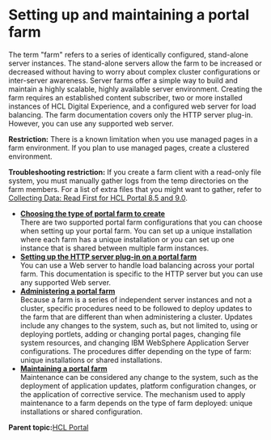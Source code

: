 # Setting up and maintaining a portal farm 

The term "farm" refers to a series of identically configured, stand-alone server instances. The stand-alone servers allow the farm to be increased or decreased without having to worry about complex cluster configurations or inter-server awareness. Server farms offer a simple way to build and maintain a highly scalable, highly available server environment. Creating the farm requires an established content subscriber, two or more installed instances of HCL Digital Experience, and a configured web server for load balancing. The farm documentation covers only the HTTP server plug-in. However, you can use any supported web server.

**Restriction:** There is a known limitation when you use managed pages in a farm environment. If you plan to use managed pages, create a clustered environment.

**Troubleshooting restriction:** If you create a farm client with a read-only file system, you must manually gather logs from the temp directories on the farm members. For a list of extra files that you might want to gather, refer to [Collecting Data: Read First for HCL Portal 8.5 and 9.0](https://support.hcltechsw.com/csm?id=kb_article&sys_id=8223c6a31b881494c48197d58d4bcb59).

-   **[Choosing the type of portal farm to create ](../install/choose_portal_farm.md)**  
There are two supported portal farm configurations that you can choose when setting up your portal farm. You can set up a unique installation where each farm has a unique installation or you can set up one instance that is shared between multiple farm instances.
-   **[Setting up the HTTP server plug-in on a portal farm ](../install/set_http_farm.md)**  
You can use a Web server to handle load balancing across your portal farm. This documentation is specific to the HTTP server but you can use any supported Web server.
-   **[Administering a portal farm ](../install/admin_farm.md)**  
Because a farm is a series of independent server instances and not a cluster, specific procedures need to be followed to deploy updates to the farm that are different than when administering a cluster. Updates include any changes to the system, such as, but not limited to, using or deploying portlets, adding or changing portal pages, changing file system resources, and changing IBM WebSphere Application Server configurations. The procedures differ depending on the type of farm: unique installations or shared installations.
-   **[Maintaining a portal farm](../install/maintain_portal_farm.md)**  
Maintenance can be considered any change to the system, such as the deployment of application updates, platform configuration changes, or the application of corrective service. The mechanism used to apply maintenance to a farm depends on the type of farm deployed: unique installations or shared configuration.

**Parent topic:**[HCL Portal](../config/config_portal.md)

